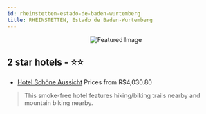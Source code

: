 ```yaml
---
id: rheinstetten-estado-de-baden-wurtemberg
title: RHEINSTETTEN, Estado de Baden-Wurtemberg
---
```


<center><img src="https://i.travelapi.com/hotels/33000000/32780000/32773000/32772953/f361465c_z.jpg" alt="Featured Image" /></center>


##  2 star hotels - ⭐️⭐️

-    [Hotel Schöne Aussicht](https://us.hurb.com/hotels/rheinstetten/hotel-schone-aussicht-JNP-JP434778?cmp=18055) Prices from R$4,030.80
   > This smoke-free hotel features hiking/biking trails nearby and mountain biking nearby.

